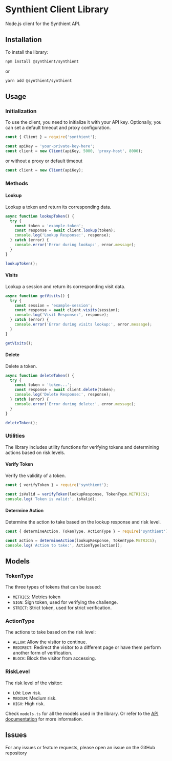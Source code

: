 # Synthient Client Library

Node.js client for the Synthient API.

## Installation

To install the library:

```bash
npm install @synthient/synthient
```

or

```bash
yarn add @synthient/synthient
```

## Usage

### Initialization

To use the client, you need to initialize it with your API key. Optionally, you can set a default timeout and proxy configuration.

```javascript
const { Client } = require('synthient');

const apiKey = 'your-private-key-here';
const client = new Client(apiKey, 5000, 'proxy-host', 8000);
```

or without a proxy or default timeout

```javascript
const client = new Client(apiKey);
```

### Methods

#### Lookup

Lookup a token and return its corresponding data.

```javascript
async function lookupToken() {
  try {
    const token = 'example-token';
    const response = await client.lookup(token);
    console.log('Lookup Response:', response);
  } catch (error) {
    console.error('Error during lookup:', error.message);
  }
}

lookupToken();
```

#### Visits

Lookup a session and return its corresponding visit data.

```javascript
async function getVisits() {
  try {
    const session = 'example-session';
    const response = await client.visits(session);
    console.log('Visit Response:', response);
  } catch (error) {
    console.error('Error during visits lookup:', error.message);
  }
}

getVisits();
```

#### Delete

Delete a token.

```javascript
async function deleteToken() {
  try {
    const token = 'token...';
    const response = await client.delete(token);
    console.log('Delete Response:', response);
  } catch (error) {
    console.error('Error during delete:', error.message);
  }
}

deleteToken();
```

### Utilities

The library includes utility functions for verifying tokens and determining actions based on risk levels.

#### Verify Token

Verify the validity of a token.

```javascript
const { verifyToken } = require('synthient');

const isValid = verifyToken(lookupResponse, TokenType.METRICS);
console.log('Token is valid:', isValid);
```

#### Determine Action

Determine the action to take based on the lookup response and risk level.

```javascript
const { determineAction, TokenType, ActionType } = require('synthient');

const action = determineAction(lookupResponse, TokenType.METRICS);
console.log('Action to take:', ActionType[action]);
```

## Models

### TokenType

The three types of tokens that can be issued:
- `METRICS`: Metrics token
- `SIGN`: Sign token, used for verifying the challenge.
- `STRICT`: Strict token, used for strict verification.

### ActionType

The actions to take based on the risk level:
- `ALLOW`: Allow the visitor to continue.
- `REDIRECT`: Redirect the visitor to a different page or have them perform another form of verification.
- `BLOCK`: Block the visitor from accessing.

### RiskLevel

The risk level of the visitor:
- `LOW`: Low risk.
- `MEDIUM`: Medium risk.
- `HIGH`: High risk.


Check `models.ts` for all the models used in the library. Or refer to the [API documentation](https://docs.synthient.com) for more information.


## Issues
For any issues or feature requests, please open an issue on the GitHub repository